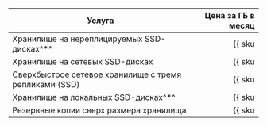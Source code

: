| Услуга                                                 | Цена за ГБ в месяц                                                     |
| --- | --: |
| Хранилище на нереплицируемых SSD-дисках^*^             | {{ sku|RUB|mdb.cluster.network-ssd-nonreplicated.redis|month|string }} |
| Хранилище на сетевых SSD-дисках                        | {{ sku|RUB|mdb.cluster.network-nvme.redis|month|string }}              |
| Сверхбыстрое сетевое хранилище с тремя репликами (SSD) | {{ sku|RUB|mdb.cluster.network-ssd-io-m3.redis|month|string }}         |
| Хранилище на локальных SSD-дисках^*^                   | {{ sku|RUB|mdb.cluster.local-nvme.redis|month|string }}                |
| Резервные копии сверх размера хранилища                | {{ sku|RUB|mdb.cluster.redis.backup|month|string }}                    |
